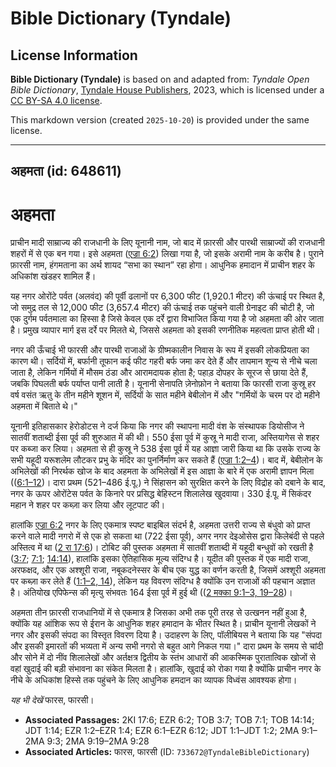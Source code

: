 # Bible Dictionary (Tyndale)

## License Information

**Bible Dictionary (Tyndale)** is based on and adapted from: _Tyndale Open Bible Dictionary_, [Tyndale House Publishers](https://tyndaleopenresources.com/), 2023, which is licensed under a [CC BY-SA 4.0 license](https://creativecommons.org/licenses/by-sa/4.0/legalcode.en).

This markdown version (created `2025-10-20`) is provided under the same license.



--------------------------------

## अहमता (id: 648611)

अहमता
=====

प्राचीन मादी साम्राज्य की राजधानी के लिए यूनानी नाम, जो बाद में फ़ारसी और पारथी साम्राज्यों की राजधानी शहरों में से एक बन गया। इसे अहमता ([एज्रा 6:2](https://ref.ly/Ezra6:2)) लिखा गया है, जो इसके अरामी नाम के करीब है। पुराने फ़ारसी नाम, हंगमताना का अर्थ शायद “सभा का स्थान” रहा होगा। आधुनिक हमादान में प्राचीन शहर के अधिकांश खंडहर शामिल हैं।

यह नगर ओरोंटे पर्वत (अलवंद) की पूर्वी ढलानों पर 6,300 फीट (1,920\.1 मीटर) की ऊंचाई पर स्थित है, जो समुद्र तल से 12,000 फीट (3,657\.4 मीटर) की ऊंचाई तक पहुंचने वाली ग्रेनाइट की चोटी है, जो एक दुर्गम पर्वतमाला का हिस्सा है जिसे केवल एक दर्रे द्वारा विभाजित किया गया है जो अहमता की ओर जाता है। प्रमुख व्यापार मार्ग इस दर्रे पर मिलते थे, जिससे अहमता को इसकी रणनीतिक महत्वता प्राप्त होती थी। 

नगर की ऊँचाई भी फारसी और पारथी राजाओं के ग्रीष्मकालीन निवास के रूप में इसकी लोकप्रियता का कारण थी। सर्दियों में, बर्फानी तूफान कई फीट गहरी बर्फ जमा कर देते हैं और तापमान शून्य से नीचे चला जाता है, लेकिन गर्मियों में मौसम ठंडा और आरामदायक होता है; पहाड़ दोपहर के सूरज से छाया देते हैं, जबकि पिघलती बर्फ पर्याप्त पानी लाती है। यूनानी सेनापति ज़ेनोफ़ोन ने बताया कि फारसी राजा कुस्रू हर वर्ष वसंत ऋतु के तीन महीने शूशन में, सर्दियों के सात महीने बेबीलोन में और "गर्मियों के चरम पर दो महीने अहमता में बिताते थे।"

यूनानी इतिहासकार हेरोडोटस ने दर्ज किया कि नगर की स्थापना मादी वंश के संस्थापक डियोसीज ने सातवीं शताब्दी ईसा पूर्व की शुरुआत में की थी। 550 ईसा पूर्व में कुस्रू ने मादी राजा, अस्तियागेस से शहर पर कब्जा कर लिया। अहमता से ही कुस्रू ने 538 ईसा पूर्व में यह आज्ञा जारी किया था कि उसके राज्य के सभी यहूदी यरूशलेम लौटकर प्रभु के मंदिर का पुनर्निर्माण कर सकते हैं ([एज्रा 1:2–4](https://ref.ly/Ezra1:2-Ezra1:4))। बाद में, बेबीलोन के अभिलेखों की निरर्थक खोज के बाद अहमता के अभिलेखों में इस आज्ञा के बारे में एक अरामी ज्ञापन मिला (([6:1–12](https://ref.ly/Ezra6:1-Ezra6:12))। दारा प्रथम (521–486 ई.पू.) ने सिंहासन को सुरक्षित करने के लिए विद्रोह को दबाने के बाद, नगर के ऊपर ओरोंटेस पर्वत के किनारे पर प्रसिद्ध बेहिस्टन शिलालेख खुदवाया। 330 ई.पू. में सिकंदर महान ने शहर पर कब्ज़ा कर लिया और लूटपाट की।

हालांकि [एज्रा 6:2](https://ref.ly/Ezra6:2) नगर के लिए एकमात्र स्पष्ट बाइबिल संदर्भ है, अहमता उत्तरी राज्य से बंधुवो को प्राप्त करने वाले मादी नगरो में से एक हो सकता था (722 ईसा पूर्व), अगर नगर देइओसेस द्वारा किलेबंदी से पहले अस्तित्व में था ([2 रा 17:6](https://ref.ly/2Kgs17:6))। टोबिट की पुस्तक अहमता में सातवीं शताब्दी में यहूदी बन्धुवों को रखती है ([3:7](https://ref.ly/Tob3:7); [7:1](https://ref.ly/Tob7:1); [14:14](https://ref.ly/Tob14:14)), हालांकि इसका ऐतिहासिक मूल्य संदिग्ध है। यूदीत की पुस्तक में एक मादी राजा, अरफक्षद, और एक अश्शूरी राजा, नबूकदनेस्सर के बीच एक युद्ध का वर्णन करती है, जिसमें अश्शूरी अहमता पर कब्ज़ा कर लेते हैं ([1:1–2, 14](https://ref.ly/Jdt1:1-Jdt1:2,Jdt1:14)), लेकिन यह विवरण संदिग्ध है क्योंकि उन राजाओं की पहचान अज्ञात है। अंतियोख एपिफेन्स की मृत्यु संभवतः 164 ईसा पूर्व में हुई थी (([2 मक्का 9:1–3, 19–28](https://ref.ly/2Macc9:1-2Macc9:3,2Macc9:19-2Macc9:28))। 

अहमता तीन फ़ारसी राजधानियों में से एकमात्र है जिसका अभी तक पूरी तरह से उत्खनन नहीं हुआ है, क्योंकि यह आंशिक रूप से ईरान के आधुनिक शहर हमादान के भीतर स्थित है। प्राचीन यूनानी लेखकों ने नगर और इसकी संपदा का विस्तृत विवरण दिया है। उदाहरण के लिए, पॉलीबियस ने बताया कि यह "संपदा और इसकी इमारतों की भव्यता में अन्य सभी नगरो से बहुत आगे निकल गया।" दारा प्रथम के समय से चांदी और सोने में दो नींव शिलालेखों और अर्तक्षत्र द्वितीय के स्तंभ आधारों की आकस्मिक पुरातात्विक खोजों से वहां खुदाई की बड़ी संभावना का संकेत मिलता है। हालांकि, खुदाई को रोका गया है क्योंकि प्राचीन नगर के नीचे के अधिकांश हिस्से तक पहुंचने के लिए आधुनिक हमदान का व्यापक विध्वंस आवश्यक होगा।

*यह भी देखें* फारस, फारसी।

* **Associated Passages:** 2KI 17:6; EZR 6:2; TOB 3:7; TOB 7:1; TOB 14:14; JDT 1:14; EZR 1:2–EZR 1:4; EZR 6:1–EZR 6:12; JDT 1:1–JDT 1:2; 2MA 9:1–2MA 9:3; 2MA 9:19–2MA 9:28
* **Associated Articles:** फारस, फारसी (ID: `733672@TyndaleBibleDictionary`)

